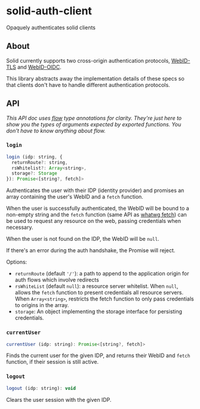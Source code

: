 # solid-auth-client

Opaquely authenticates solid clients

## About

Solid currently supports two cross-origin authentication protocols,
[WebID-TLS](https://www.w3.org/2005/Incubator/webid/spec/tls/) and
[WebID-OIDC](https://github.com/solid/webid-oidc-spec).

This library abstracts away the implementation details of these specs so that
clients don't have to handle different authentication protocols.

## API

*This API doc uses [flow](https://flow.org/) type annotations for clarity.
They're just here to show you the types of arguments expected by exported
functions.  You don't have to know anything about flow.*

### `login`

```js
login (idp: string, {
  returnRoute?: string,
  rsWhitelist?: Array<string>,
  storage?: Storage
}): Promise<[string?, fetch]>
```

Authenticates the user with their IDP (identity provider) and promises an array
containing the user's WebID and a `fetch` function.

When the user is successfully authenticated, the WebID will be bound to a
non-empty string and the `fetch` function (same API as [whatwg
fetch](https://fetch.spec.whatwg.org/)) can be used to request any resource on
the web, passing credentials when necessary.

When the user is not found on the IDP, the WebID will be `null`.

If there's an error during the auth handshake, the Promise will reject.

Options:
- `returnRoute` (default `'/'`): a path to append to the application origin for auth flows which involve redirects
- `rsWhiteList` (default `null`): a resource server whitelist.  When `null`, allows the `fetch` function to present credentials all resource servers.  When `Array<string>`, restricts the fetch function to only pass credentials to origins in the array.
- `storage`: An object implementing the storage interface for persisting credentials.

### `currentUser`

```js
currentUser (idp: string): Promise<[string?, fetch]>
```

Finds the current user for the given IDP, and returns their WebID and `fetch`
function, if their session is still active.

### `logout`

```js
logout (idp: string): void
```

Clears the user session with the given IDP.
